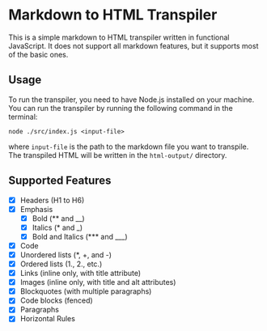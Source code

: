 # Markdown to HTML Transpiler

This is a simple markdown to HTML transpiler written in functional JavaScript. It does not support all markdown features, but it supports most of the basic ones.

## Usage

To run the transpiler, you need to have Node.js installed on your machine. You can run the transpiler by running the following command in the terminal:

```
node ./src/index.js <input-file>
```

where `input-file` is the path to the markdown file you want to transpile. The transpiled HTML will be written in the `html-output/` directory.

## Supported Features

- [x] Headers (H1 to H6)
- [x] Emphasis
    - [x] Bold (** and __)
    - [x] Italics (* and _)
    - [x] Bold and Italics (*** and ___)
- [x] Code
- [x] Unordered lists (*, +, and -)
- [x] Ordered lists (1., 2., etc.)
- [x] Links (inline only, with title attribute)
- [x] Images (inline only, with title and alt attributes)
- [x] Blockquotes (with multiple paragraphs)
- [x] Code blocks (fenced)
- [x] Paragraphs
- [x] Horizontal Rules
